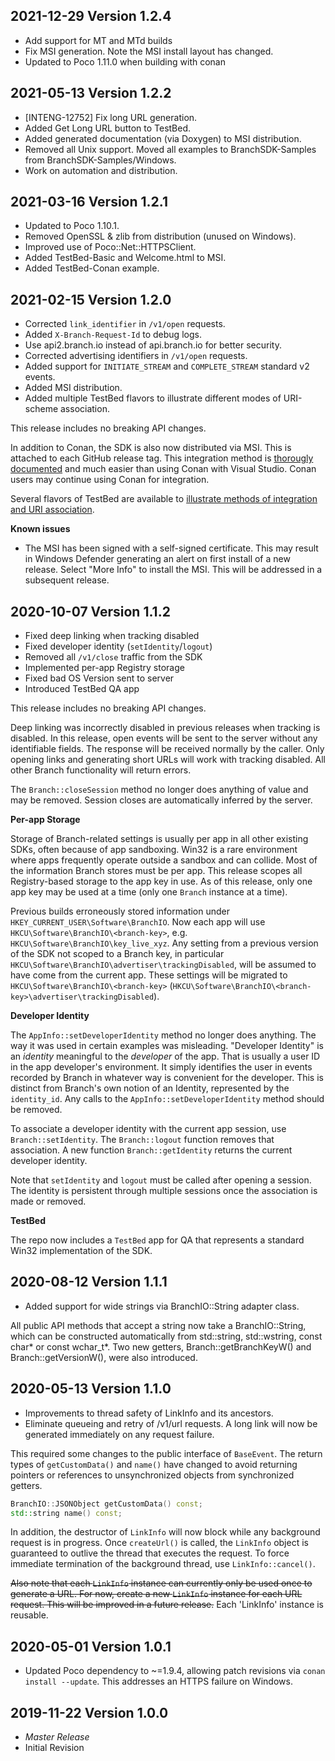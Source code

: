## 2021-12-29 Version 1.2.4
  * Add support for MT and MTd builds
  * Fix MSI generation. Note the MSI install layout has changed.
  * Updated to Poco 1.11.0 when building with conan

## 2021-05-13  Version 1.2.2
  * [INTENG-12752] Fix long URL generation.
  * Added Get Long URL button to TestBed.
  * Added generated documentation (via Doxygen) to MSI distribution.
  * Removed all Unix support. Moved all examples to BranchSDK-Samples from BranchSDK-Samples/Windows.
  * Work on automation and distribution.

## 2021-03-16  Version 1.2.1
  * Updated to Poco 1.10.1.
  * Removed OpenSSL & zlib from distribution (unused on Windows).
  * Improved use of Poco::Net::HTTPSClient.
  * Added TestBed-Basic and Welcome.html to MSI.
  * Added TestBed-Conan example.

## 2021-02-15  Version 1.2.0
  * Corrected `link_identifier` in `/v1/open` requests.
  * Added `X-Branch-Request-Id` to debug logs.
  * Use api2.branch.io instead of api.branch.io for better security.
  * Corrected advertising identifiers in `/v1/open` requests.
  * Added support for `INITIATE_STREAM` and `COMPLETE_STREAM` standard v2 events.
  * Added MSI distribution.
  * Added multiple TestBed flavors to illustrate different modes of URI-scheme
    association.

  This release includes no breaking API changes.

  In addition to Conan, the SDK is also now distributed via MSI. This is attached
  to each GitHub release tag. This integration method is
  [thorougly documented](https://help.branch.io/developers-hub/docs/windows-cpp-basic-integration#1-download--install-the-branch-sdk)
  and much easier than using Conan with Visual Studio. Conan users may continue
  using Conan for integration.

  Several flavors of TestBed are available to
  [illustrate methods of integration and URI association](https://help.branch.io/developers-hub/docs/windows-cpp-testing#sample-apps).

  **Known issues**
  - The MSI has been signed with a self-signed certificate. This may result in
    Windows Defender generating an alert on first install of a new release.
    Select "More Info" to install the MSI. This will be addressed in a
    subsequent release.

## 2020-10-07  Version 1.1.2
  * Fixed deep linking when tracking disabled
  * Fixed developer identity (`setIdentity`/`logout`)
  * Removed all `/v1/close` traffic from the SDK
  * Implemented per-app Registry storage
  * Fixed bad OS Version sent to server
  * Introduced TestBed QA app

  This release includes no breaking API changes.

  Deep linking was incorrectly disabled in previous releases when tracking is
  disabled. In this release, open events will be sent to the server without any
  identifiable fields. The response will be received normally by the caller.
  Only opening links and generating short URLs will work with tracking disabled.
  All other Branch functionality will return errors.

  The `Branch::closeSession` method no longer does anything of value and may be
  removed. Session closes are automatically inferred by the server.

  **Per-app Storage**

  Storage of Branch-related settings is usually per app in all other existing
  SDKs, often because of app sandboxing. Win32 is a rare environment where apps
  frequently operate outside a sandbox and can collide. Most of the information
  Branch stores must be per app. This release scopes all Registry-based storage
  to the app key in use. As of this release, only one app key may be used at a
  time (only one `Branch` instance at a time).

  Previous builds erroneously stored information under
  `HKEY_CURRENT_USER\Software\BranchIO`. Now each app will use
  `HKCU\Software\BranchIO\<branch-key>`, e.g.
  `HKCU\Software\BranchIO\key_live_xyz`. Any setting from a previous version of
  the SDK not scoped to a Branch key, in particular
  `HKCU\Software\BranchIO\advertiser\trackingDisabled`, will be assumed to have
  come from the current app. These settings will be migrated to
  `HKCU\Software\BranchIO\<branch-key>`
  (`HKCU\Software\BranchIO\<branch-key>\advertiser\trackingDisabled`).

  **Developer Identity**

  The `AppInfo::setDeveloperIdentity` method no longer does anything. The way
  it was used in certain examples was misleading. "Developer Identity" is an
  _identity_ meaningful to the _developer_ of the app. That is usually a user
  ID in the app developer's environment. It simply identifies the user in events
  recorded by Branch in whatever way is convenient for the developer. This is
  distinct from Branch's own notion of an Identity, represented by the
  `identity_id`. Any calls to the `AppInfo::setDeveloperIdentity` method
  should be removed.

  To associate a developer identity with the current app session, use
  `Branch::setIdentity`. The `Branch::logout` function removes that association.
  A new function `Branch::getIdentity` returns the current developer identity.

  Note that `setIdentity` and `logout` must be called after opening a session.
  The identity is persistent through multiple sessions once the association is
  made or removed.

  **TestBed**

  The repo now includes a `TestBed` app for QA that represents a standard
  Win32 implementation of the SDK.

## 2020-08-12  Version 1.1.1
  * Added support for wide strings via BranchIO::String adapter class.

  All public API methods that accept a string now take a BranchIO::String,
  which can be constructed automatically from std::string, std::wstring,
  const char\* or const wchar_t\*. Two new getters, Branch::getBranchKeyW()
  and Branch::getVersionW(), were also introduced.

## 2020-05-13  Version 1.1.0
  * Improvements to thread safety of LinkInfo and its ancestors.
  * Eliminate queueing and retry of /v1/url requests. A long link will now be
    generated immediately on any request failure.

  This required some changes to the public interface of `BaseEvent`. The return
  types of `getCustomData()` and `name()` have changed to avoid returning
  pointers or references to unsynchronized objects from synchronized getters.

  ```c++
  BranchIO::JSONObject getCustomData() const;
  std::string name() const;
  ```

  In addition, the destructor of `LinkInfo` will now block while any background
  request is in progress. Once `createUrl()` is called, the `LinkInfo` object
  is guaranteed to outlive the thread that executes the request. To force
  immediate termination of the background thread, use `LinkInfo::cancel()`.

  ~~Also note that each `LinkInfo` instance can currently only be used once to
  generate a URL. For now, create a new `LinkInfo` instance for each URL
  request. This will be improved in a future release.~~ Each 'LinkInfo' instance
  is reusable.

## 2020-05-01  Version 1.0.1
  * Updated Poco dependency to ~=1.9.4, allowing patch revisions via `conan install --update`.
    This addresses an HTTPS failure on Windows.

## 2019-11-22  Version 1.0.0
  * _*Master Release*_
  * Initial Revision
